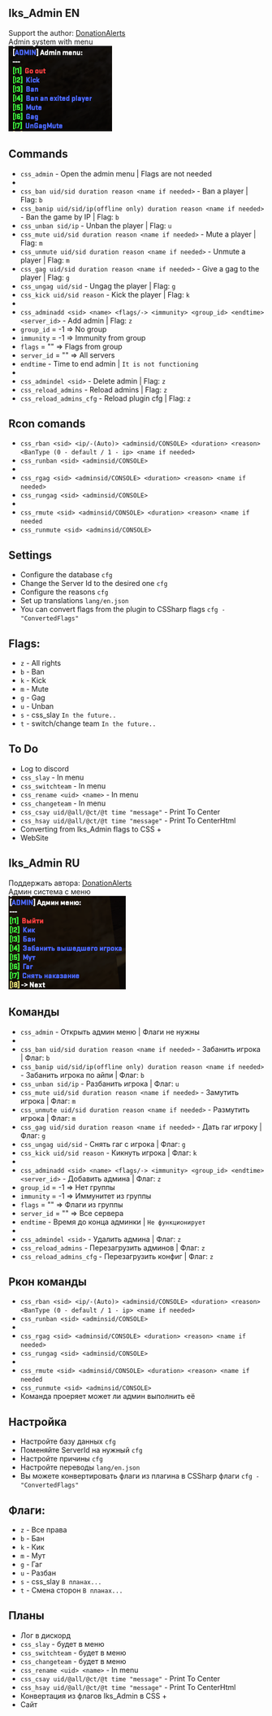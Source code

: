 ## Iks_Admin EN
Support the author: <a href="https://www.donationalerts.com/r/iks__">DonationAlerts</a> <br>
Admin system with menu <br>
![image](imgs/image.png)

## Commands

- `css_admin` - Open the admin menu | Flags are not needed
- 
- `css_ban uid/sid duration reason <name if needed>` - Ban a player | Flag: `b`
- `css_banip uid/sid/ip(offline only) duration reason <name if needed>` - Ban the game by IP | Flag: `b`
- `css_unban sid/ip` - Unban the player | Flag: `u`
- `css_mute uid/sid duration reason <name if needed>` - Mute a player | Flag: `m`
- `css_unmute uid/sid duration reason <name if needed>` - Unmute a player | Flag: `m`
- `css_gag uid/sid duration reason <name if needed>` - Give a gag to the player | Flag: `g`
- `css_ungag uid/sid` - Ungag the player | Flag: `g`
- `css_kick uid/sid reason` - Kick the player | Flag: `k`
- 
- `css_adminadd <sid> <name> <flags/-> <immunity> <group_id> <endtime> <server_id>` - Add admin | Flag: `z`
- `group_id` = -1 => No group
- `immunity` = -1 => Immunity from group
- `flags` = "" => Flags from group
- `server_id` = "" => All servers
- `endtime` - Time to end admin | `It is not functioning`
- 
- `css_admindel <sid>` - Delete admin | Flag: `z`
- `css_reload_admins` - Reload admins | Flag: `z`
- `css_reload_admins_cfg` - Reload plugin cfg | Flag: `z`
## Rcon comands
- `css_rban <sid> <ip/-(Auto)> <adminsid/CONSOLE> <duration> <reason> <BanType (0 - default / 1 - ip> <name if needed>`
- `css_runban <sid> <adminsid/CONSOLE>`
-
- `css_rgag <sid> <adminsid/CONSOLE> <duration> <reason> <name if needed>`
- `css_rungag <sid> <adminsid/CONSOLE>`
-
- `css_rmute <sid> <adminsid/CONSOLE> <duration> <reason> <name if needed`
- `css_runmute <sid> <adminsid/CONSOLE>`

## Settings
- Configure the database `cfg`
- Change the Server Id to the desired one `cfg`
- Configure the reasons `cfg`
- Set up translations `lang/en.json`
- You can convert flags from the plugin to CSSharp flags `cfg - "ConvertedFlags"`

## Flags:
- `z` - All rights
- `b` - Ban
- `k` - Kick
- `m` - Mute
- `g` - Gag
- `u` - Unban
- `s` - css_slay `In the future..`
- `t` - switch/change team `In the future..`

## To Do
- Log to discord
- `css_slay` - In menu
- `css_switchteam` - In menu
- `css_rename <uid> <name>` - In menu
- `css_changeteam` - In menu
- `css_csay uid/@all/@ct/@t time "message"` - Print To Center
- `css_hsay uid/@all/@ct/@t time "message"` - Print To CenterHtml
- Converting from Iks_Admin flags to CSS +
- WebSite




## Iks_Admin RU
Поддержать автора: <a href="https://www.donationalerts.com/r/iks__">DonationAlerts</a> <br>
Админ система с меню <br>
![image](imgs/MenuScreen.png)

## Команды

- `css_admin` - Открыть админ меню | Флаги не нужны
- 
- `css_ban uid/sid duration reason <name if needed>` - Забанить игрока | Флаг: `b`
- `css_banip uid/sid/ip(offline only) duration reason <name if needed>` - Забанить игрока по айпи | Флаг: `b`
- `css_unban sid/ip` - Разбанить игрока | Флаг: `u`
- `css_mute uid/sid duration reason <name if needed>` - Замутить игрока | Флаг: `m`
- `css_unmute uid/sid duration reason <name if needed>` - Размутить игрока | Флаг: `m`
- `css_gag uid/sid duration reason <name if needed>` - Дать гаг игроку | Флаг: `g`
- `css_ungag uid/sid` - Снять гаг с игрока | Флаг: `g`
- `css_kick uid/sid reason` - Кикнуть игрока | Флаг: `k`
- 
- `css_adminadd <sid> <name> <flags/-> <immunity> <group_id> <endtime> <server_id>` - Добавить админа | Флаг: `z`
- `group_id` = -1 => Нет группы
- `immunity` = -1 => Иммунитет из группы
- `flags` = "" => Флаги из группы
- `server_id` = "" => Все сервера
- `endtime` - Время до конца админки | `Не функционирует`
- 
- `css_admindel <sid>` - Удалить админа | Флаг: `z`
- `css_reload_admins` - Перезагрузить админов | Флаг: `z`
- `css_reload_admins_cfg` - Перезагрузить конфиг | Флаг: `z`
## Ркон команды
- `css_rban <sid> <ip/-(Auto)> <adminsid/CONSOLE> <duration> <reason> <BanType (0 - default / 1 - ip> <name if needed>`
- `css_runban <sid> <adminsid/CONSOLE>`
-
- `css_rgag <sid> <adminsid/CONSOLE> <duration> <reason> <name if needed>`
- `css_rungag <sid> <adminsid/CONSOLE>`
-
- `css_rmute <sid> <adminsid/CONSOLE> <duration> <reason> <name if needed`
- `css_runmute <sid> <adminsid/CONSOLE>`
- Команда проеряет может ли админ выполнить её

## Настройка
- Настройте базу данных `cfg`
- Поменяйте ServerId на нужный `cfg`
- Настройте причины `cfg`
- Настройте переводы `lang/en.json`
- Вы можете конвертировать флаги из плагина в CSSharp флаги `cfg - "ConvertedFlags"`

## Флаги:
- `z` - Все права
- `b` - Бан
- `k` - Кик
- `m` - Мут
- `g` - Гаг
- `u` - Разбан
- `s` - css_slay `В планах...`
- `t` - Смена сторон `В планах...`

## Планы
- Лог в дискорд
- `css_slay` - будет в меню
- `css_switchteam` - будет в меню
- `css_changeteam` - будет в меню
- `css_rename <uid> <name>` - In menu
- `css_csay uid/@all/@ct/@t time "message"` - Print To Center
- `css_hsay uid/@all/@ct/@t time "message"` - Print To CenterHtml
- Конвертация из флагов Iks_Admin в CSS +
- Сайт




